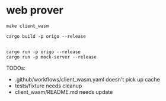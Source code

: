 # web prover

```
make client_wasm

cargo build -p origo --release


cargo run -p origo --release
cargo run -p mock-server --release

```

TODOs:
  * .github/workflows/client_wasm.yaml doesn't pick up cache
  * tests/fixture needs cleanup
  * client_wasm/README.md needs update